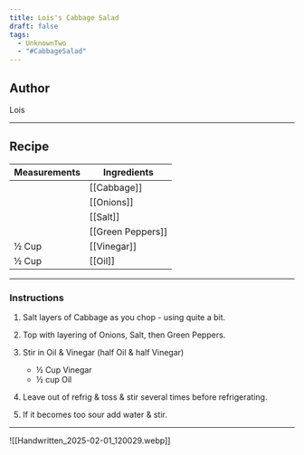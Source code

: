 ```yaml
---
title: Lois's Cabbage Salad
draft: false
tags:
  - UnknownTwo
  - "#CabbageSalad"
---
```

## Author
Lois
___
## Recipe

| Measurements | Ingredients               |
| :----------- | ------------------------- |
|                   | [[Cabbage]]        |
|                   | [[Onions]]         |
|                   | [[Salt]]           |
|                   | [[Green Peppers]]  |
| ½ Cup             | [[Vinegar]]        |
| ½ Cup             | [[Oil]]            |
___
### Instructions
1. Salt layers of Cabbage as you chop - using quite a bit.
2. Top with layering of Onions, Salt, then Green Peppers.
3. Stir in Oil & Vinegar (half Oil & half Vinegar) 
    *  ½ Cup Vinegar
    * ½ cup Oil

4. Leave out of refrig & toss & stir several times before refrigerating.
5. If it becomes too sour add water & stir.
___
![[Handwritten_2025-02-01_120029.webp]]